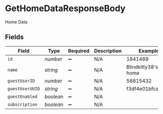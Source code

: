 # GetHomeDataResponseBody

Home Data


## Fields

| Field               | Type                | Required            | Description         | Example             |
| ------------------- | ------------------- | ------------------- | ------------------- | ------------------- |
| `id`                | *number*            | :heavy_minus_sign:  | N/A                 | 1841489             |
| `name`              | *string*            | :heavy_minus_sign:  | N/A                 | Blindkitty38's home |
| `guestUserID`       | *number*            | :heavy_minus_sign:  | N/A                 | 58815432            |
| `guestUserUUID`     | *string*            | :heavy_minus_sign:  | N/A                 | f3df4e01bfca0787    |
| `guestEnabled`      | *boolean*           | :heavy_minus_sign:  | N/A                 |                     |
| `subscription`      | *boolean*           | :heavy_minus_sign:  | N/A                 |                     |